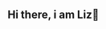 ## Hi there, i am Liz👋

<!--
**liz3158/liz3158** is a ✨ _special_ ✨ repository because its `README.md` (this file) appears on your GitHub profile.

Here are some ideas to get you started:

- 🔭 I’m currently working on my final year project
- 🌱 I’m currently learning using AI to create something
- 📫 How to reach me: ...
- 😄 Pronouns: Can just call me Liz
- ⚡ Fun fact: Somehow, when i read the book in bed, always end up sleep with the book
-->

